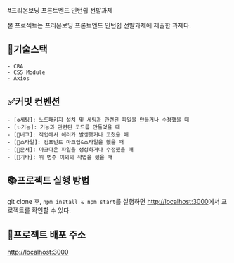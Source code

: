 #프리온보딩 프론트엔드 인턴쉽 선발과제

본 프로젝트는 프리온보딩 프론트엔드 인턴쉽 선발과제에 제출한 과제다.

## 🔧기술스택

```
- CRA
- CSS Module
- Axios
```

## ✅커밋 컨벤션

```
- [⚙세팅]: 노드패키지 설치 및 세팅과 관련된 파일을 만들거나 수정했을 때
- [✨기능]: 기능과 관련된 코드를 만들었을 때
- [🐞버그]: 작업에서 에러가 발생했거나 고쳤을 때
- [🎨스타일]: 컴포넌트 마크업&스타일을 했을 때
- [📃문서]: 마크다운 파일을 생성하거나 수정했을 때
- [🎸기타]: 위 범주 이외의 작업을 했을 때
```

## 📚프로젝트 실행 방법

git clone 후, `npm install & npm start`를 실행하면 [http://localhost:3000](http://localhost:3000)에서 프로젝트를 확인할 수 있다.

## 🎉프로젝트 배포 주소

[http://localhost:3000](http://localhost:3000)
